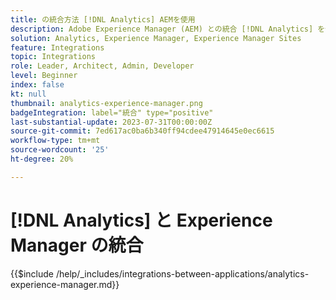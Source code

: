 ```yaml
---
title: の統合方法 [!DNL Analytics] AEMを使用
description: Adobe Experience Manager (AEM) との統合 [!DNL Analytics] を使用して、web サイト上のユーザー行動を追跡および分析します。
solution: Analytics, Experience Manager, Experience Manager Sites
feature: Integrations
topic: Integrations
role: Leader, Architect, Admin, Developer
level: Beginner
index: false
kt: null
thumbnail: analytics-experience-manager.png
badgeIntegration: label="統合" type="positive"
last-substantial-update: 2023-07-31T00:00:00Z
source-git-commit: 7ed617ac0ba6b340ff94cdee47914645e0ec6615
workflow-type: tm+mt
source-wordcount: '25'
ht-degree: 20%

---
```



# [!DNL Analytics] と Experience Manager の統合

{{$include /help/_includes/integrations-between-applications/analytics-experience-manager.md}}
